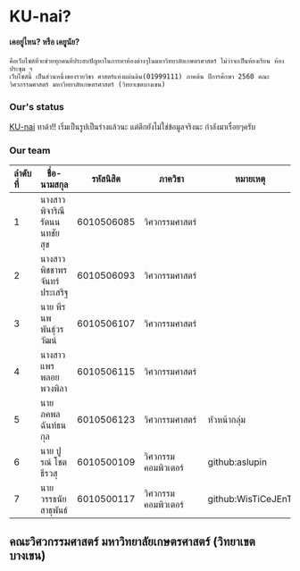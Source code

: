 # KU-nai?
#### เคอยู่ไหน? หรือ เคยูนัย?  
    คือเว็บไซต์ที่จะช่วยทุกคนที่ประสบปัญหาในการหาห้องต่างๆในมหาวิทยาลัยเกษตรศาสตร์ ไม่ว่าจะเป็นห้องเรียน ห้องประชุม ฯ 
    เว็บไซต์นี้ เป็นส่วนหนึ่งของรายวิชา ศาสตร์แห่งแผ่นดิน(01999111) ภาคต้น ปีการศึกษา 2560 คณะวิศวกรรมศาสตร์ มหาวิทยาลัยเกษตรศาสตร์ (วิทยาเขตบางเขน)

### Our's status
[KU-nai](https://aslupin.github.io/ku-nai/) ทาด้า!! เริ่มเป็นรูปเป็นร่างแล้วนะ แต่ตึกยังไม่ใช่ข้อมูลจริงนะ กำลังมาเรื่อยๆครับ
### Our team
ลำดับที่ | ชื่อ-นามสกุล |  รหัสนิสิต | ภาควิชา | หมายเหตุ
:---|---|:------:|---|---
1|นางสาว พิจาริณี รัตนนนทชัยสุข|6010506085|วิศวกรรมศาสตร์ 
2|นางสาว พิชชาพร จันทร์ประเสริฐ|6010506093|วิศวกรรมศาสตร์ 
3|นาย พีรนพ พันธุ์วรวัฒน์|6010506107|วิศวกรรมศาสตร์ 
4|นางสาว แพรพลอย พวงพิลา|6010506115|วิศวกรรมศาสตร์ 
5|นาย ภคพล ฉันท์ธนกุล|6010506123|วิศวกรรมศาสตร์|หัวหน้ากลุ่ม
6|นาย ปูรณ์ โชตธีรวสุ|6010500109|วิศวกรรมคอมพิวเตอร์|github:aslupin
7|นาย วรรธนัย สาธุพันธ์|6010500117|วิศวกรรมคอมพิวเตอร์|github:WisTiCeJEnT

## คณะวิศวกรรมศาสตร์ มหาวิทยาลัยเกษตรศาสตร์ (วิทยาเขตบางเขน) 
 
